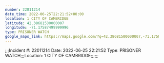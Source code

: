 ```yaml
---
number: 22011214
date_time: 2022-06-25T22:21:52+00:00
location: 1 CITY OF CAMBRIDGE
latitude: 42.38681500000007
longitude: -71.17587499999996
type: PRISONER WATCH
google_maps_link: https://maps.google.com/?q=42.38681500000007,-71.17587499999996
---
```


;;;Incident #: 22011214  Date: 2022-06-25 22:21:52   Type: PRISONER WATCH;;;Location: 1 CITY OF CAMBRIDGE;;;;;;
